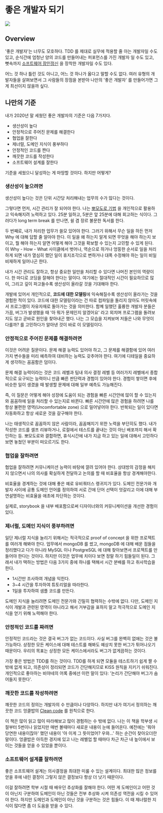 # 좋은 개발자 되기

![](https://media.vlpt.us/post-images/zeros0623/4738da90-fb29-11e9-a1e9-51b195b2925d/developer.jpg)

## Overview

'좋은 개발자'는 너무도 모호하다. TDD 를 제대로 실무에 적용할 줄 아는 개발자일 수도 있고,
순식간에 엄청난 양의 코드를 만들어내는 퍼포먼스를 가진 개발자 일 수도 있고,
뼛속까지 [소프트웨어 장인정신](https://en.wikipedia.org/wiki/Software_craftsmanship) 을 장착한 개발자일 수도 있다.

어느 것 하나 틀린 것도 아니고, 어느 것 하나가 옳다고 말할 수도 없다. 여러 유형의 개발자들을 살펴보면서 그 사람들의 장점을 본받아
나만의 '좋은 개발자' 를 만들어가면 그게 최선이지 않을까 싶다.

## 나만의 기준

내가 2020년 말 세웠던 좋은 개발자의 기준은 다음 7가지다.

* 생산성이 높다
* 안정적으로 주어진 문제를 해결한다
* 협업을 잘한다
* 제너럴, 도메인 지식이 풍부하다
* 안정적인 코드를 짠다
* 깨끗한 코드를 작성한다
* 소프트웨어 설계를 잘한다

기준을 세웠으니 달성하는 게 마땅할 것이다. 하지만 어떻게?

### 생산성이 높으려면

생산성이 높다는 것은 단위 시간당 처리해내는 업무의 수가 많다는 것이다.

그렇다면 먼저, 시간 관리가 잘 되어야 한다.
나는 [뽀모도로 기법](https://ko.wikipedia.org/wiki/%ED%8F%AC%EB%AA%A8%EB%8F%84%EB%A1%9C_%EA%B8%B0%EB%B2%95)
을 개인적으로 활용하고 익숙해지려 노력하고 있다. 25분 일하고, 5분은 앞 25분에 대해 회고하는 식이다.
그러다가 long term break 를 만나면, 쉴 겸 장르 불문한 독서를 한다.

두 번째로, 내가 처리한 업무가 쓸모 있어야 한다. 그러기 위해서 무슨 일을 하든 먼저 Why 에 대해 답할 줄 알아야 한다.
이 일을 왜 하는지 알게 되면 무엇을 해야 하는지 보이고, 뭘 해야 하는지 알면 어떻게 해야 그것을 확보할 수 있는지 고민할 수 있게 된다.
이 Why - How - What 사이클에서 벗어나, 역순으로 하거나 엉뚱한 순서로 일을 처리하게 되면 내가 열심히 했던 일이 휴지조각으로 변하거나
대폭 수정해야 하는 일이 비일비재하게 일어나곤 한다.

내가 시간 관리도 잘하고, 항상 중요한 일만을 처리할 수 있다면 나머진 본인의 역량이다.
한 마디로 코딩을 잘해야 한다는 말이다. 여기에는 절대적인 시간이 필요하므로 많이, 그리고 깊이 파고들수록 생산성이 올라갈 것을 기대해야 한다.

개발에 있어서 개인적으로, **코드에 대한 모델링**에 익숙해질수록 생산성이 올라가는 것을 경험한 적이 있다. 코드에 대한 모델링이라는 건
따로 컴파일을 돌리지 않아도 머릿속에서 프로그램이 자유자재로 돌아가는 것을 의미한다. 함꼐 일했던 훌륭한 개발자 분들은 가끔,
버그가 발생했을 때 '아 뭐가 문제인지 알겠어요' 라고 외치며 프로그램을 돌려보지도 않고 곧바로 원인을 찾아내곤 했다.
나는 그 모습을 지켜보며 저들은 나와 무엇이 다를까? 를 고민하다가 알아낸 것이 바로 이 모델링이다. 

### 안정적으로 주어진 문제를 해결하려면

이것은 어려운 질문이다. 문제 해결 능력도 있어야 하고, 그 문제를 해결함에 있어 여러가지 변수들을 미리 예측하여 대비하는 능력도 갖추어야 한다.
여기에 디테일을 중요하게 생각하는 꼼꼼함은 덤이다.

문제 해결 능력이라는 것은 코드 레벨과 팀내 의사 결정 레벨 등 여러가지 레벨에서 종합적으로 요구되는 능력이니 만큼
빠른 판단력과 경험이 있어야 한다. 경험이 쌓이면 후에 비슷한 일이 생겼을 때 발생할 문제에 대해 일부 예측도 가능해진다.

즉, 이 질문은 어떻게 해야 성장에 도움이 되는 경험을 빠른 시간안에 많이 할 수 있는지와 꼼꼼하에 일을 처리할 수 있는지로 바뀐다.
빠른 시간안에 많은 경험을 하려면 나를 항상 불편한 영역(Uncomfortable zone) 으로 밀어넣어야 한다. 반복되는 일이 있다면
자동화하고 항상 새로운 것을 갈구해야 한다.

나는 태생적으로 꼼꼼하지 않은 사람이라, 꼼꼼해지기 위한 노력을 부던히도 했다. 내가 작성한 코드를 셀프 리뷰하거나,
로컬에서 테스트를 끝내는 것이 아닌 배포까지 해서 확인하는 등. 뽀모도로와 결합하면, 휴식시간에 내가 지금 하고 있는 일에 대해서
고민하다보면 놓쳤던 부분이 떠오르기도 한다.

### 협업을 잘하려면

협업을 잘하려면 커뮤니케이션 능력이 바탕에 깔려 있어야 한다. 상대방의 감정을 해치지 않으면서 나의 의사를 확실하게 전달하고
논의를 할 때 비효율을 항상 경계해야한다.

비효율을 경계하는 것에 대해 좋은 예로 유비쿼터스 랭귀지가 있다. 도메인 전문가와 개발자 사이에 공통 도메인 언어를 정의하여
서로 간에 단어 선택이 엇갈리고 이에 대해 부연설명하는 비효율을 애초에 차단하는 것이다.

실제로, storybook 을 내부 배포함으로써 디자이너와의 커뮤니케이션을 개선한 경험이 있다.

### 제너럴, 도메인 지식이 풍부하려면

일단 제너럴 지식을 늘리기 위해서는 적극적으로 proof of concept 을 위한 프로젝트를 여러개 해봐야 한다.
업무에서 mongoDB 를 썼고, mongoDB 에 대해 배운 점들을 정리했다고 다가 아니라 MySQL 이나 PostgreSQL 에 대해
찾아보면서 프로젝트를 만들어야 한다는 것이다. 하지만 이것은 업무에 치이다 보면 정말 하기 힘들일이 된다.
그래서 내가 택하는 방법은 다음 3가지 중에 하나를 택해서 시간 분배를 하고 취사학습을 한다.

* 1시간만 조사하여 개념을 익힌다.
* 3~4 시간을 투자하여 튜토리얼을 따라한다.
* 1일을 투자하여 샘플 코드를 만든다.

도메인 지식을 늘리려면 도메인 전문가와 긴밀히 협력하는 수밖에 없다. 다만, 도메인 지식이 개발과 관련된 영역이 아니라고 해서
거부감을 표하지 말고 적극적으로 도메인 지식을 얻기 위해 노력해야 한다.

### 안정적인 코드를 짜려면

안정적인 코드라는 것은 결국 버그가 없는 코드이다. 사실 버그를 완벽히 없애는 것은 불가능하다.
상정한 모든 케이스에 대해 테스트를 해봐도 예상치 못한 버그가 튀어나오기 때문이다. 우리의 목표는 상정한 모든 케이스에서라도
버그가 없게끔하는 것이다.

가장 좋은 방법은 TDD를 하는 것이다. TDD를 하게 되면 모듈을 테스트하기 쉽게 짤 수 밖에 없게 되고,
의존성이 정리되면 코드가 간단해지므로 KISS 원칙을 지키기 쉬워진다.
개인적으로 좋아하는 비야네의 어록 중에선 이런 말이 있다: '논리가 간단해야 버그가 숨어들지 못한다'.

### 깨끗한 코드를 작성하려면

꺠끗한 코드의 정의는 개발자의 수 만큼이나 다양하다. 하지만 내가 여기서 정의하는 깨끗한 코드
엉클밥의 [Clean code](https://en.wikipedia.org/wiki/Robert_C._Martin) 를 원칙으로 한다.

이 책은 많이 읽고 많이 따라해보고 많이 경험하는 수 밖에 없다. 나는 이 책을 학부생 시절부터 5번이나 읽었지만
매번 볼때마다 새로운 내용이 눈에 들어온다. 예전에는 '뭐야 당연한 내용이잖아' 했던 내용이 '아 이게 그 뜻이었어? 우와...' 하는 순간이
찾아오더란 말이다. 엉클밥은 아득한 경지에 있고 나는 레벨업 할 때마다 차근 차근 내 높이에서 보이는 것들을 얻을 수 있었을 뿐이다.
 
### 소프트웨어 설계를 잘하려면

좋은 소프트웨어 설계는 의사결정을 최대한 미룰 수 있는 설계이다. 최대한 많은 정보를 얻을 후에 내린 결정이 그렇지 않은 결정보다
항상 더 낫기 때문이다.

이걸 잘하려면 학부 시절 때 배우던 추상화를 잘해야 한다. 어떤 게 도메인이고 어떤 것이 아닌지 구분하여 도메인이 아닌 것들은
전부 추상화 시켜 의존성 역전을 시킬 수 있어야 한다. 하지만 도메인과 도메인이 아닌 것을 구분하는 것은 힘들다.
이 때 제너럴한 지식이 많다면 좀 더 도움을 받을 수 있다.

